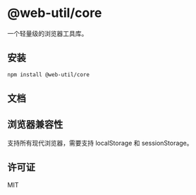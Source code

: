 # @web-util/core
一个轻量级的浏览器工具库。

## 安装

```bash
npm install @web-util/core
```

## 文档


## 浏览器兼容性

支持所有现代浏览器，需要支持 localStorage 和 sessionStorage。

## 许可证

MIT
